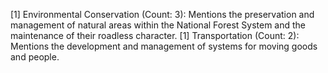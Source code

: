[1] Environmental Conservation (Count: 3): Mentions the preservation and management of natural areas within the National Forest System and the maintenance of their roadless character.
[1] Transportation (Count: 2): Mentions the development and management of systems for moving goods and people.

